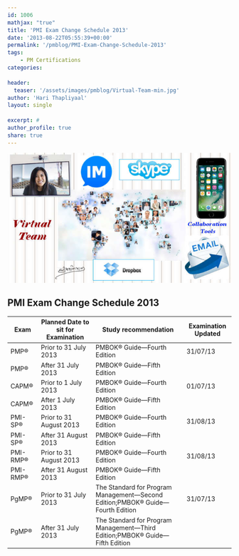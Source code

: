 ```yaml
---
id: 1006   
mathjax: "true"
title: 'PMI Exam Change Schedule 2013'
date: '2013-08-22T05:55:39+00:00'
permalink: '/pmblog/PMI-Exam-Change-Schedule-2013'
tags: 
    - PM Certifications
categories:

header:
  teaser: '/assets/images/pmblog/Virtual-Team-min.jpg'
author: 'Hari Thapliyaal'
layout: single

excerpt: #
author_profile: true
share: true
---
```

![](/assets/images/pmblog/Virtual-Team-min.jpg)   

## PMI Exam Change Schedule 2013

Exam | Planned Date to sit for Examination | Study recommendation | Examination Updated
--- | --- | --- | ---
PMP® | Prior to 31 July 2013 | PMBOK® Guide—Fourth Edition | 31/07/13
PMP® | After 31 July 2013 | PMBOK® Guide—Fifth Edition |  
CAPM® | Prior to 1 July 2013 | PMBOK® Guide—Fourth Edition | 01/07/13
CAPM® | After 1 July 2013 | PMBOK® Guide—Fifth Edition |  
PMI-SP® | Prior to 31 August 2013 | PMBOK® Guide—Fourth Edition | 31/08/13
PMI-SP® | After 31 August 2013 | PMBOK® Guide—Fifth Edition |  
PMI-RMP® | Prior to 31 August 2013 | PMBOK® Guide—Fourth Edition | 31/08/13
PMI-RMP® | After 31 August 2013 | PMBOK® Guide—Fifth Edition |  
PgMP® | Prior to 31 July 2013 | The Standard for Program Management—Second Edition;PMBOK® Guide—Fourth Edition | 31/07/13
PgMP® | After 31 July 2013 | The Standard for Program Management—Third Edition;PMBOK® Guide—Fifth Edition | 
